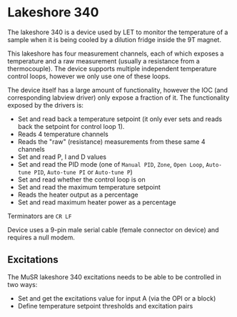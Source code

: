 # Lakeshore 340

The lakeshore 340 is a device used by LET to monitor the temperature of a sample when it is being cooled by a dilution fridge inside the 9T magnet.

This lakeshore has four measurement channels, each of which exposes a temperature and a raw measurement (usually a resistance from a thermocouple). The device supports multiple independent temperature control loops, however we only use one of these loops.

The device itself has a large amount of functionality, however the IOC (and corresponding labview driver) only expose a fraction of it. The functionality exposed by the drivers is:
- Set and read back a temperature setpoint (it only ever sets and reads back the setpoint for control loop 1).
- Reads 4 temperature channels
- Reads the "raw" (resistance) measurements from these same 4 channels
- Set and read P, I and D values
- Set and read the PID mode (one of `Manual PID`, `Zone`, `Open Loop`, `Auto-tune PID`, `Auto-tune PI` or `Auto-tune P`)
- Set and read whether the control loop is on
- Set and read the maximum temperature setpoint
- Reads the heater output as a percentage
- Set and read maximum heater power as a percentage

Terminators are `CR LF`

Device uses a 9-pin male serial cable (female connector on device) and requires a null modem.

## Excitations

The MuSR lakeshore 340 excitations needs to be able to be controlled in two ways:

- Set and get the excitations value for input A (via the OPI or a block)
- Define temperature setpoint thresholds and excitation pairs